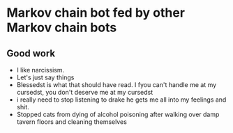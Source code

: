 # Markov chain bot fed by other Markov chain bots

## Good work

- I like narcissism.
- Let's just say things
- Blessedst is what that should have read. I fyou can't handle me at my cursedst, you don't deserve me at my cursedst
- i really need to stop listening to drake he gets me all into my feelings and shit.
- Stopped cats from dying of alcohol poisoning after walking over damp tavern floors and cleaning themselves
